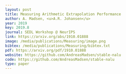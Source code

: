 ```yaml
--- 
layout: post
title: Measuring Arithmetic Extrapolation Performance
author: A. Madsen, <u>A.R. Johansen</u>
year: 2019
key: 2019.8
journal: SEDL Workshop @ NeurIPS
link: https://arxiv.org/abs/1910.01888
image: /media/publications/Measuring/image.png
bibtex: /media/publications/Measuring/bibtex.txt
pdf: https://arxiv.org/pdf/1910.01888
website: https://github.com/AndreasMadsen/stable-nalu
code: https://github.com/AndreasMadsen/stable-nalu
type: paper
---
```

